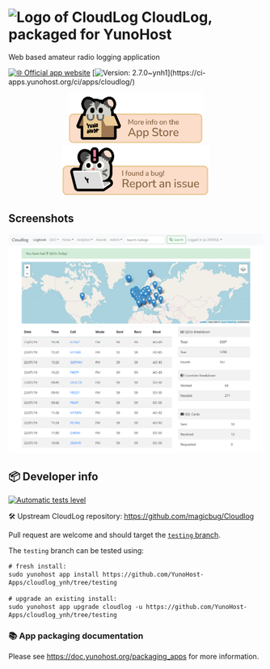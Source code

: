 <!--
N.B.: This README was automatically generated by <https://github.com/YunoHost/apps_tools/blob/main/readme_generator>
It shall NOT be edited by hand.
-->

<h1>
  <img src="https://raw.githubusercontent.com/YunoHost/apps/main/logos/cloudlog.png" width="32px" alt="Logo of CloudLog">
  CloudLog, packaged for YunoHost
</h1>

Web based amateur radio logging application

[![🌐 Official app website](https://img.shields.io/badge/Official_app_website-darkgreen?style=for-the-badge)](https://www.cloudlog.co.uk)
[![Version: 2.7.0~ynh1](https://img.shields.io/badge/Version-2.7.0~ynh1-rgba(0,150,0,1)?style=for-the-badge)](https://ci-apps.yunohost.org/ci/apps/cloudlog/)

<div align="center">
<a href="https://apps.yunohost.org/app/cloudlog"><img height="100px" src="https://github.com/YunoHost/yunohost-artwork/raw/refs/heads/main/badges/neopossum-badges/badge_more_info_on_the_appstore.svg"/></a>
<a href="https://github.com/YunoHost-Apps/cloudlog_ynh/issues"><img height="100px" src="https://github.com/YunoHost/yunohost-artwork/raw/refs/heads/main/badges/neopossum-badges/badge_report_an_issue.svg"/></a>
</div>


## Screenshots
![Screenshot of CloudLog](./doc/screenshots/screenshot.png)

## 📦 Developer info

[![Automatic tests level](https://apps.yunohost.org/badge/cilevel/cloudlog)](https://ci-apps.yunohost.org/ci/apps/cloudlog/)

🛠️ Upstream CloudLog repository: <https://github.com/magicbug/Cloudlog>

Pull request are welcome and should target the [`testing` branch](https://github.com/YunoHost-Apps/cloudlog_ynh/tree/testing).

The `testing` branch can be tested using:
```
# fresh install:
sudo yunohost app install https://github.com/YunoHost-Apps/cloudlog_ynh/tree/testing

# upgrade an existing install:
sudo yunohost app upgrade cloudlog -u https://github.com/YunoHost-Apps/cloudlog_ynh/tree/testing
```

### 📚 App packaging documentation

Please see <https://doc.yunohost.org/packaging_apps> for more information.